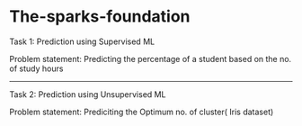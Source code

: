 # The-sparks-foundation
Task 1: Prediction using Supervised ML

Problem statement: Predicting the percentage of a student based on the no. of study hours

----------------------------------------------------------------------------------------

Task 2: Prediction using Unsupervised ML

Problem statement: Prediciting the Optimum no. of cluster( Iris dataset)

